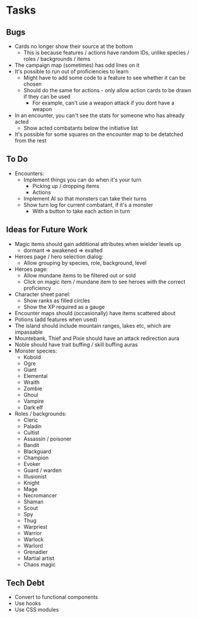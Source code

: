 # Tasks

## Bugs

* Cards no longer show their source at the bottom
  * This is because features / actions have random IDs, unlike species / roles / backgrounds / items
* The campaign map (sometimes) has odd lines on it
* It's possible to run out of proficiencies to learn
  * Might have to add some code to a feature to see whether it can be chosen
  * Should do the same for actions - only allow action cards to be drawn if they can be used
    * For example, can't use a weapon attack if you dont have a weapon
* In an encounter, you can't see the stats for someone who has already acted
  * Show acted combatants below the initiative list
* It's possible for some squares on the encounter map to be detatched from the rest

## To Do

* Encounters:
  * Implement things you can do when it's your turn
    * Picking up / dropping items
    * Actions
  * Implement AI so that monsters can take their turns
  * Show turn log for current combatant, if it's a monster
    * With a button to take each action in turn

## Ideas for Future Work

* Magic items should gain additional attributes when wielder levels up
  * dormant => awakened => exalted
* Heroes page / hero selection dialog:
  * Allow grouping by species, role, background, level
* Heroes page:
  * Allow mundane items to be filtered out or sold
  * Click on magic item / mundane item to see heroes with the correct proficiency
* Character sheet panel:
  * Show ranks as filled circles
  * Show the XP required as a gauge
* Encounter maps should (occasionally) have items scattered about
* Potions (add features when used)
* The island should include mountain ranges, lakes etc, which are impassable
* Mountebank, Thief and Pixie should have an attack redirection aura
* Noble should have trait buffing / skill buffing auras
* Monster species:
  * Kobold
  * Ogre
  * Giant
  * Elemental
  * Wraith
  * Zombie
  * Ghoul
  * Vampire
  * Dark elf
* Roles / backgrounds:
  * Cleric
  * Paladin
  * Cultist
  * Assassin / poisoner
  * Bandit
  * Blackguard
  * Champion
  * Evoker
  * Guard / warden
  * Illusionist
  * Knight
  * Mage
  * Necromancer
  * Shaman
  * Scout
  * Spy
  * Thug
  * Warpriest
  * Warrior
  * Warlock
  * Warlord
  * Grenadier
  * Martial artist
  * Chaos magic

## Tech Debt

* Convert to functional components
* Use hooks
* Use CSS modules

